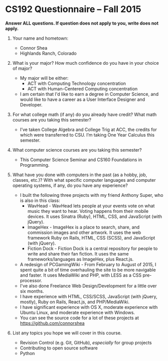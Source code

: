 # CS192 Questionnaire – Fall 2015

**Answer ALL questions. If question does not apply to you, write does not apply.**

1. Your name and hometown:
	* Connor Shea
	* Highlands Ranch, Colorado


2. What is your major? How much confidence do you have in your choice of major?
	* My major will be either:
		* ACT with Computing Technology concentration
		* ACT with Human-Centered Computing concentration
	* I am certain that I'd like to earn a degree in Computer Science, and would like to have a career as a User Interface Designer and Developer.


3. For what college math (if any) do you already have credit? What math courses are you taking this semester?
	* I’ve taken College Algebra and College Trig at ACC, the credits for which were transferred to CSU. I’m taking One Year Calculus this semester.


4. What computer science courses are you taking this semester?
	* This Computer Science Seminar and CS160 Foundations in Programming.


5. What have you done with computers in the past (as a hobby, job, classes, etc.)? With what specific computer languages and computer operating systems, if any, do you have any experience?
	* I built the following three projects with my friend Anthony Super, who is also in this class:
		* WavHead - WavHead lets people at your events vote on what music they want to hear. Voting happens from their mobile devices. It uses Sinatra (Ruby), HTML, CSS, and JavaScript (with jQuery).
		* ImageHex - ImageHex is a place to search, share, and commission images and other artwork. It uses the web framework Ruby on Rails, HTML, CSS (SCSS), and JavaScript (with jQuery).
		* Fiction Dock - Fiction Dock is a central repository for people to write and share their fan fiction. It uses the same frameworks/languages as ImageHex, plus React.js.
	* A redesign of PCGamingWiki - From February to August of 2015, I spent quite a bit of time overhauling the site to be more navigable and faster. It uses MediaWiki and PHP, with LESS as a CSS pre-processor.
	* I've also done Freelance Web Design/Development for a little over six months.
	* I have experience with HTML, CSS/SCSS, JavaScript (with jQuery, mostly), Ruby on Rails, React.js, and PHP/MediaWiki.
	* I have significant experience with OS X, moderate experience with Ubuntu Linux, and moderate experience with Windows.
	* You can see the source code for a lot of these projects at https://github.com/connorshea


6. List any topics you hope we will cover in this course.
	* Revision Control (e.g. Git, GitHub), _especially_ for group projects
	* Contributing to open source software
	* Python

